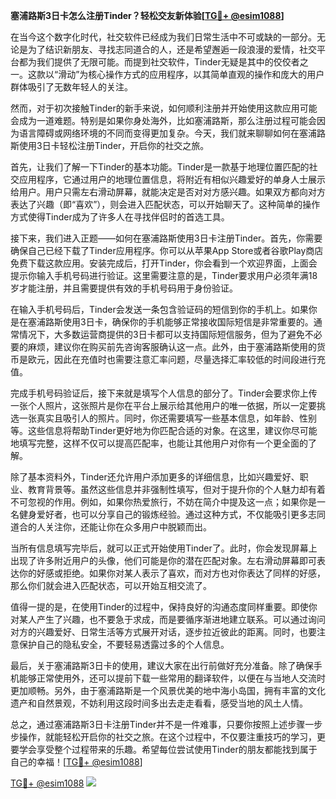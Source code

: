 **塞浦路斯3日卡怎么注册Tinder？轻松交友新体验[[TG💪+ @esim1088](https://t.me/s/esim1088)]**

在当今这个数字化时代，社交软件已经成为我们日常生活中不可或缺的一部分。无论是为了结识新朋友、寻找志同道合的人，还是希望邂逅一段浪漫的爱情，社交平台都为我们提供了无限可能。而提到社交软件，Tinder无疑是其中的佼佼者之一。这款以“滑动”为核心操作方式的应用程序，以其简单直观的操作和庞大的用户群体吸引了无数年轻人的关注。

然而，对于初次接触Tinder的新手来说，如何顺利注册并开始使用这款应用可能会成为一道难题。特别是如果你身处海外，比如塞浦路斯，那么注册过程可能会因为语言障碍或网络环境的不同而变得更加复杂。今天，我们就来聊聊如何在塞浦路斯使用3日卡轻松注册Tinder，开启你的社交之旅。

首先，让我们了解一下Tinder的基本功能。Tinder是一款基于地理位置匹配的社交应用程序，它通过用户的地理位置信息，将附近有相似兴趣爱好的单身人士展示给用户。用户只需左右滑动屏幕，就能决定是否对对方感兴趣。如果双方都向对方表达了兴趣（即“喜欢”），则会进入匹配状态，可以开始聊天了。这种简单的操作方式使得Tinder成为了许多人在寻找伴侣时的首选工具。

接下来，我们进入正题——如何在塞浦路斯使用3日卡注册Tinder。首先，你需要确保自己已经下载了Tinder应用程序。你可以从苹果App Store或者谷歌Play商店免费下载这款应用。安装完成后，打开Tinder，你会看到一个欢迎界面，上面会提示你输入手机号码进行验证。这里需要注意的是，Tinder要求用户必须年满18岁才能注册，并且需要提供有效的手机号码用于身份验证。

在输入手机号码后，Tinder会发送一条包含验证码的短信到你的手机上。如果你是在塞浦路斯使用3日卡，确保你的手机能够正常接收国际短信是非常重要的。通常情况下，大多数运营商提供的3日卡都可以支持国际短信服务，但为了避免不必要的麻烦，建议你在购买前先咨询客服确认这一点。此外，由于塞浦路斯使用的货币是欧元，因此在充值时也需要注意汇率问题，尽量选择汇率较低的时间段进行充值。

完成手机号码验证后，接下来就是填写个人信息的部分了。Tinder会要求你上传一张个人照片，这张照片是你在平台上展示给其他用户的唯一依据，所以一定要挑选一张真实且吸引人的照片。同时，你还需要填写一些基本信息，如年龄、性别等。这些信息将帮助Tinder更好地为你匹配合适的对象。在这里，建议你尽可能地填写完整，这样不仅可以提高匹配率，也能让其他用户对你有一个更全面的了解。

除了基本资料外，Tinder还允许用户添加更多的详细信息，比如兴趣爱好、职业、教育背景等。虽然这些信息并非强制性填写，但对于提升你的个人魅力却有着不可忽视的作用。例如，如果你热爱旅行，不妨在简介中提及这一点；如果你是一名健身爱好者，也可以分享自己的锻炼经验。通过这种方式，不仅能吸引更多志同道合的人关注你，还能让你在众多用户中脱颖而出。

当所有信息填写完毕后，就可以正式开始使用Tinder了。此时，你会发现屏幕上出现了许多附近用户的头像，他们可能是你的潜在匹配对象。左右滑动屏幕即可表达你的好感或拒绝。如果你对某人表示了喜欢，而对方也对你表达了同样的好感，那么你们就会进入匹配状态，可以开始互相交流了。

值得一提的是，在使用Tinder的过程中，保持良好的沟通态度同样重要。即使你对某人产生了兴趣，也不要急于求成，而是要循序渐进地建立联系。可以通过询问对方的兴趣爱好、日常生活等方式展开对话，逐步拉近彼此的距离。同时，也要注意保护自己的隐私安全，不要轻易透露过多的个人信息。

最后，关于塞浦路斯3日卡的使用，建议大家在出行前做好充分准备。除了确保手机能够正常使用外，还可以提前下载一些常用的翻译软件，以便在与当地人交流时更加顺畅。另外，由于塞浦路斯是一个风景优美的地中海小岛国，拥有丰富的文化遗产和自然景观，不妨利用这段时间多出去走走看看，感受当地的风土人情。

总之，通过塞浦路斯3日卡注册Tinder并不是一件难事，只要你按照上述步骤一步步操作，就能轻松开启你的社交之旅。在这个过程中，不仅要注重技巧的学习，更要学会享受整个过程带来的乐趣。希望每位尝试使用Tinder的朋友都能找到属于自己的幸福！[[TG💪+ @esim1088](https://t.me/s/esim1088)]

[TG💪+ @esim1088](https://t.me/s/esim1088) ![](https://i.postimg.cc/4NQfJmqS/Snipaste-2025-05-13-00-14-12.png)